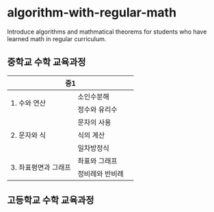 # algorithm-with-regular-math
Introduce algorithms and mathmatical theorems for students who have learned math in regular curriculum.

## 중학교 수학 교육과정
<table>
    <thead>
        <tr>
            <th colspan=3>중1</th>
        </tr>
    </thead>
    <tbody>
        <tr>
            <td rowspan=2>1. 수와 연산</td>
            <td>소인수분해</td>
            <td></td>
        </tr>
        <tr>
            <td>정수와 유리수</td>
            <td></td>
        </tr>
        <tr>
            <td rowspan=3>2. 문자와 식</td>
            <td>문자의 사용</td>
            <td></td>
        </tr>
        <tr>
            <td>식의 계산</td>
            <td></td>
        </tr>
        <tr>
            <td>일차방정식</td>
            <td></td>
        </tr>
        <tr>
            <td rowspan=2>3. 좌표평면과 그래프</td>
            <td>좌표와 그래프</td>
            <td></td>
        </tr>
        <tr>
            <td>정비례와 반비례</td>
            <td></td>
        </tr>
    </tbody>
</table>

## 고등학교 수학 교육과정
